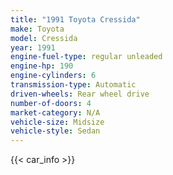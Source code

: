 ```yaml
---
title: "1991 Toyota Cressida"
make: Toyota
model: Cressida
year: 1991
engine-fuel-type: regular unleaded
engine-hp: 190
engine-cylinders: 6
transmission-type: Automatic
driven-wheels: Rear wheel drive
number-of-doors: 4
market-category: N/A
vehicle-size: Midsize
vehicle-style: Sedan
---
```


{{< car_info >}}
